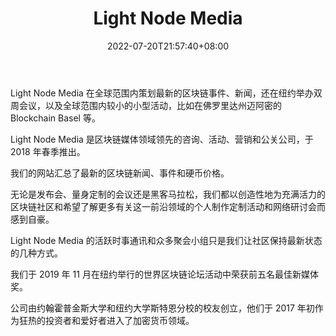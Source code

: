 ﻿---
weight: 
title: "Light Node Media"
description: "Light Node Media 在全球范围内策划最新的区块链事件、新闻，还在纽约举办双周会议，以及全球范围内较小的小型活动，比如在佛罗里达州迈阿密的 Blockchain Basel 等"
date: 2022-07-20T21:57:40+08:00
lastmod: 2022-07-20T16:45:40+08:00
draft: false
authors: ["seven"]
featuredImage: "light-node-media.jpg"
link: "https://www.lightnodemedia.com/"
tags: ["元宇宙资讯","Light Node Media"]
categories: ["navigation"]
navigation: ["元宇宙资讯"]
lightgallery: true
toc: true
pinned: false
recommend: false
recommend1: false
---
Light Node Media 在全球范围内策划最新的区块链事件、新闻，还在纽约举办双周会议，以及全球范围内较小的小型活动，比如在佛罗里达州迈阿密的 Blockchain Basel 等。

Light Node Media 是区块链媒体领域领先的咨询、活动、营销和公关公司，于 2018 年春季推出。

我们的网站汇总了最新的区块链新闻、事件和硬币价格。

无论是发布会、量身定制的会议还是黑客马拉松，我们都以创造性地为充满活力的区块链社区和希望了解更多有关这一前沿领域的个人制作定制活动和网络研讨会而感到自豪。

Light Node Media 的活跃时事通讯和众多聚会小组只是我们让社区保持最新状态的几种方式。

我们于 2019 年 11 月在纽约举行的世界区块链论坛活动中荣获前五名最佳新媒体奖。

公司由约翰霍普金斯大学和纽约大学斯特恩分校的校友创立，他们于 2017 年初作为狂热的投资者和爱好者进入了加密货币领域。